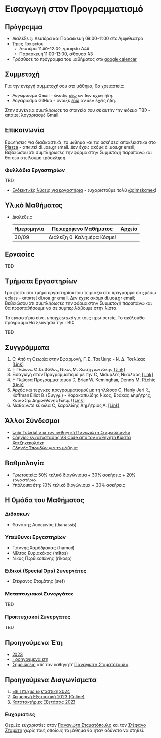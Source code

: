 # Εισαγωγή στον Προγραμματισμό

## Πρόγραμμα

* Διαλέξεις: Δευτέρα και Παρασκευή 09:00-11:00 στο Αμφιθέατρο
* Ώρες Γραφείου:
  * Δευτέρα 11:00-12:00, γραφείο Α40
  * Παρασκευή 11:00-12:00, αίθουσα Α3
* Πρόσθεσε το πρόγραμμα του μαθήματος στο [google calendar](https://calendar.google.com/calendar/u/3?cid=Y182MTg0NDNiZDA4YWJiOGJkOWI0MjZiNWEwZWZmZmUzMjQ2NGYyM2M1NmFmODJiMDZiMTFhZjY1YWE0MDI5NDAwQGdyb3VwLmNhbGVuZGFyLmdvb2dsZS5jb20)

## Συμμετοχή

Για την ενεργή συμμετοχή σου στο μάθημα, θα χρειαστείς:

* Λογαριασμό Gmail - άνοιξε [εδώ](https://accounts.google.com/SignUp) αν δεν έχεις ήδη.
* Λογαριασμό GitHub - άνοιξε [εδώ](https://github.com/join) αν δεν έχεις ήδη.

Στην συνέχεια συμπλήρωσε τα στοιχεία σου σε αυτήν την [φόρμα TBD](TBD) - απαιτεί λογαριασμό Gmail.

## Επικοινωνία

Ερωτήσεις για διαδικαστικά, το μάθημα και τις ασκήσεις αποκλειστικά στο [Piazza](https://piazza.com/uoa.gr/fall2024/197af) - απαιτεί di.uoa.gr email. Δεν έχεις ακόμα di.uoa.gr email; Βεβαιώσου ότι συμπλήρωσες την φόρμα στην Συμμετοχή παραπάνω και θα σου στείλουμε πρόσκληση.

### Φυλλάδια Εργαστηρίων

TBD

* [Ενδεικτικές λύσεις για εργαστήρια](https://github.com/dimskomex/ip-labs-solutions) - ευχαριστούμε πολύ [@dimskomex](https://github.com/dimskomex)!


## Υλικό Μαθήματος

* Διαλέξεις

    | Ημερομηνία | Περιεχόμενο Μαθήματος | Αρχείο |
    | --- | --- | --- |
    | 30/09 | Διάλεξη 0: Καλημέρα Κόσμε! |  |

## Εργασίες

TBD

## Τμήματα Εργαστηρίων

Γραφτείτε στο τμήμα εργαστηρίου που ταιριάζει στο πρόγραμμά σας μέσω [eclass](https://eclass.uoa.gr/modules/group/index.php?course=DI649&urlview=1) - απαιτεί di.uoa.gr email. Δεν έχεις ακόμα di.uoa.gr email; Βεβαιώσου ότι συμπλήρωσες την φόρμα στην Συμμετοχή παραπάνω και θα προσπαθήσουμε να σε συμπεριλάβουμε στην λίστα.

Το εργαστήριο είναι *υποχρεωτικό* για τους πρωτοετείς. Το ακόλουθο πρόγραμμα θα ξεκινήσει την TBD:

TBD

## Συγγράμματα

1. C: Από τη Θεωρία στην Εφαρμογή, Γ. Σ. Τσελίκης - Ν. Δ. Τσελίκας [[Link]](https://service.eudoxus.gr/search/#a/id:68383623:/0)
2. Η Γλώσσα C Σε Βάθος, Νίκος Μ. Χατζηγιαννάκης [[Link]](https://service.eudoxus.gr/search/#a/id:68384925/0)
3. Εισαγωγή στον Προγραμματισμό με την C, Μισυρλής Νικόλαος [[Link]](https://service.eudoxus.gr/search/#a/id:112694609/0)
4. Η Γλώσσα Προγραμματισμού C, Brian W. Kerninghan, Dennis M. Ritchie [[Link]](https://service.eudoxus.gr/search/#a/id:13956/0)
5. Αρχές και τεχνικές προγραμματισμού με τη γλώσσα C, Hanly Jeri R., Koffman Elliot B. (Συγγρ.) - Καρακαπιλίδης Νίκος, Βράκας Δημήτρης, Κυριαζής Δημοσθένης (Επιμ.) [[Link]](https://service.eudoxus.gr/search/#a/id:102071593/0)
6. Μαθαίνετε εύκολα C, Καρολίδης Δημήτριος Α. [[Link]](https://service.eudoxus.gr/search/#a/id:102075247/0)

## Άλλοι Σύνδεσμοι

* [Unix Tutorial από τον καθηγητή Παναγιώτη Σταματόπουλο](/assets/pdf/Unix.pdf)
* [Οδηγίες εγκατάστασης VS Code από τον καθηγητή Κώστα Χατζηκοκολάκη](https://k08.chatzi.org/vscode/)
* [Οδηγός Σπουδών για το μάθημα](https://www.di.uoa.gr/studies/undergraduate/courses/k04)


## Βαθμολογία

* Πρωτοετείς: 50% τελικό διαγώνισμα + 30% ασκήσεις + 20% εργαστήριο
* Υπόλοιπα έτη: 70% τελικό διαγώνισμα + 30% ασκήσεις

## Η Ομάδα του Μαθήματος

### Διδάσκων

* Θανάσης Αυγερινός (thanassis)

### Υπεύθυνοι Εργαστηρίων

* Γιάννης Χαμόδρακας (ihamod)
* Μίλτος Κυριακάκος (miltos)
* Νίκος Περδικοπάνης (nikosp)

### Ειδικοί (Special Ops) Συνεργάτες

* Στέφανος Σταμάτης (stef)

### Μεταπτυχιακοί Συνεργάτες

TBD

### Προπτυχιακοί Συνεργάτες

TBD

## Προηγούμενα Έτη

* [2023](/past/2023/README.md)
* [Προηγούμενα έτη](https://cgi.di.uoa.gr/~ip/)
* [Σημειώσεις](/assets/pdf/K04.pdf) από τον καθηγητή [Παναγιώτη Σταματόπουλο](https://cgi.di.uoa.gr/~takis/)

## Προηγούμενα Διαγωνίσματα

1. [Επί Πτυχίω Εξεταστική 2024](/exams/2024/graduating/exam-graduating-24.pdf)
1. [Χειμερινή Εξεταστική 2023 (Online)](/exams/2023/fall/)
1. [Κατατακτήριες Εξετάσεις 2023](/exams/2023/entrance/exam-entrance-23.pdf)



### Ευχαριστίες

Θερμές ευχαριστίες στον [Παναγιώτη Σταματόπουλο](https://cgi.di.uoa.gr/~takis/) και τον [Στέφανο Σταμάτη](https://telekpa.uoa.gr/personalrec.php?lang=el&rid=7474) χωρίς τους οποίους το μάθημα θα ήταν αδύνατο να στηθεί.
